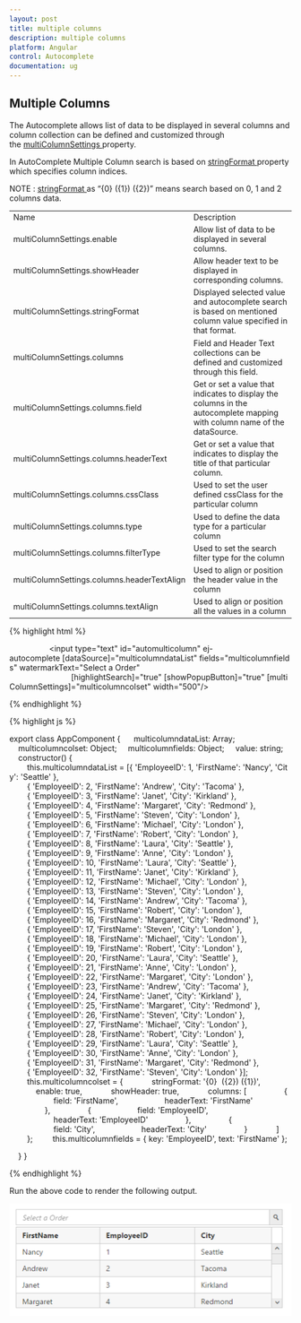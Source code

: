 ```yaml
---
layout: post
title: multiple columns
description: multiple columns
platform: Angular
control: Autocomplete 
documentation: ug
---
```


## Multiple Columns

The Autocomplete allows list of data to be displayed in several columns and column collection can be defined and customized through the [multiColumnSettings ](http://help.syncfusion.com/api/js/ejautocomplete)property.

In AutoComplete Multiple Column search is based on [stringFormat ](http://help.syncfusion.com/api/js/ejautocomplete)property which specifies column indices.

NOTE : [stringFormat ](http://help.syncfusion.com/api/js/ejautocomplete)as “{0} ({1}) ({2})” means search based on 0, 1 and 2 columns data.

<table>
<tr>
<td>
Name</td><td>
Description</td></tr>
<tr>
<td>
multiColumnSettings.enable</td><td>
Allow list of data to be displayed in several columns.</td></tr>
<tr>
<td>
multiColumnSettings.showHeader</td><td>
Allow header text to be displayed in corresponding columns.</td></tr>
<tr>
<td>
multiColumnSettings.stringFormat</td><td>
Displayed selected value and autocomplete search is based on mentioned column value specified in that format.</td></tr>
<tr>
<td>
multiColumnSettings.columns</td><td>
Field and Header Text collections can be defined and customized through this field.</td></tr>
<tr>
<td>
multiColumnSettings.columns.field</td><td>
Get or set a value that indicates to display the columns in the autocomplete mapping with column name of the dataSource.</td></tr>
<tr>
<td>
multiColumnSettings.columns.headerText</td><td>
Get or set a value that indicates to display the title of that particular column.</td></tr>
<tr>
<td>
multiColumnSettings.columns.cssClass</td><td>
Used to set the user defined cssClass for the particular column</td></tr>
<tr>
<td>
multiColumnSettings.columns.type</td><td>
Used to define the data type for a particular column</td></tr>
<tr>
<td>
multiColumnSettings.columns.filterType</td><td>
Used to set the search filter type for the column</td></tr>
<tr>
<td>
multiColumnSettings.columns.headerTextAlign</td><td>
Used to align or position the header value in the column</td></tr>
<tr>
<td>
multiColumnSettings.columns.textAlign</td><td>
Used to align or position all the values in a column</td></tr>
</table>


{% highlight html %}


                  <input type="text" id="automulticolumn" ej-autocomplete [dataSource]="multicolumndataList" fields="multicolumnfields" watermarkText="Select a Order"
                            [highlightSearch]="true" [showPopupButton]="true" [multiColumnSettings]="multicolumncolset" width="500"/>



{% endhighlight %}





{% highlight js %}

export class AppComponent {
     multicolumndataList: Array<any>;
    multicolumncolset: Object;
    multicolumnfields: Object;
    value: string;
    constructor() {
        this.multicolumndataList = [{ 'EmployeeID': 1, 'FirstName': 'Nancy', 'City': 'Seattle' },
        { 'EmployeeID': 2, 'FirstName': 'Andrew', 'City': 'Tacoma' },
        { 'EmployeeID': 3, 'FirstName': 'Janet', 'City': 'Kirkland' },
        { 'EmployeeID': 4, 'FirstName': 'Margaret', 'City': 'Redmond' },
        { 'EmployeeID': 5, 'FirstName': 'Steven', 'City': 'London' },
        { 'EmployeeID': 6, 'FirstName': 'Michael', 'City': 'London' },
        { 'EmployeeID': 7, 'FirstName': 'Robert', 'City': 'London' },
        { 'EmployeeID': 8, 'FirstName': 'Laura', 'City': 'Seattle' },
        { 'EmployeeID': 9, 'FirstName': 'Anne', 'City': 'London' },
        { 'EmployeeID': 10, 'FirstName': 'Laura', 'City': 'Seattle' },
        { 'EmployeeID': 11, 'FirstName': 'Janet', 'City': 'Kirkland' },
        { 'EmployeeID': 12, 'FirstName': 'Michael', 'City': 'London' },
        { 'EmployeeID': 13, 'FirstName': 'Steven', 'City': 'London' },
        { 'EmployeeID': 14, 'FirstName': 'Andrew', 'City': 'Tacoma' },
        { 'EmployeeID': 15, 'FirstName': 'Robert', 'City': 'London' },
        { 'EmployeeID': 16, 'FirstName': 'Margaret', 'City': 'Redmond' },
        { 'EmployeeID': 17, 'FirstName': 'Steven', 'City': 'London' },
        { 'EmployeeID': 18, 'FirstName': 'Michael', 'City': 'London' },
        { 'EmployeeID': 19, 'FirstName': 'Robert', 'City': 'London' },
        { 'EmployeeID': 20, 'FirstName': 'Laura', 'City': 'Seattle' },
        { 'EmployeeID': 21, 'FirstName': 'Anne', 'City': 'London' },
        { 'EmployeeID': 22, 'FirstName': 'Margaret', 'City': 'London' },
        { 'EmployeeID': 23, 'FirstName': 'Andrew', 'City': 'Tacoma' },
        { 'EmployeeID': 24, 'FirstName': 'Janet', 'City': 'Kirkland' },
        { 'EmployeeID': 25, 'FirstName': 'Margaret', 'City': 'Redmond' },
        { 'EmployeeID': 26, 'FirstName': 'Steven', 'City': 'London' },
        { 'EmployeeID': 27, 'FirstName': 'Michael', 'City': 'London' },
        { 'EmployeeID': 28, 'FirstName': 'Robert', 'City': 'London' },
        { 'EmployeeID': 29, 'FirstName': 'Laura', 'City': 'Seattle' },
        { 'EmployeeID': 30, 'FirstName': 'Anne', 'City': 'London' },
        { 'EmployeeID': 31, 'FirstName': 'Margaret', 'City': 'Redmond' },
        { 'EmployeeID': 32, 'FirstName': 'Steven', 'City': 'London' }];
        this.multicolumncolset = {
            stringFormat: '{0}  ({2}) ({1})',
            enable: true,
            showHeader: true,
            columns: [
                {
                    field: 'FirstName',
                    headerText: 'FirstName'
                },
                {
                    field: 'EmployeeID',
                    headerText: 'EmployeeID'
                },
                {
                    field: 'City',
                    headerText: 'City'
                }
            ]
        };
        this.multicolumnfields = { key: 'EmployeeID', text: 'FirstName' };

    }
}

{% endhighlight %}


Run the above code to render the following output.

![](multiplecolumns_images\multiplecolumns_img1.png)

